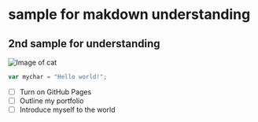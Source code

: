 # sample for makdown understanding
## 2nd sample for understanding
![Image of cat](https://octodex.github.com/images/yaktocat.png)
``` javascript
var mychar = "Hello world!";
```
- [ ] Turn on GitHub Pages
- [ ] Outline my portfolio
- [ ] Introduce myself to the world
